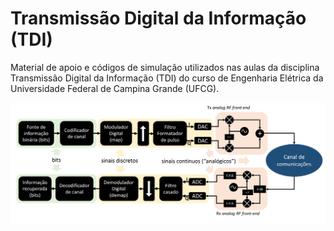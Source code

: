 # Transmissão Digital da Informação (TDI)

Material de apoio e códigos de simulação utilizados nas aulas da disciplina Transmissão Digital da Informação (TDI) do curso de Engenharia Elétrica da Universidade Federal de Campina Grande (UFCG).

<img class="center" src="https://github.com/edsonportosilva/TDI/blob/main/jupyter/figuras/Fig1.png" width="800">
